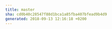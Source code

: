 ```yaml
---
title: master
sha: cd0b40c28547f88d1bca1a85fba407bfead9b4d9
generated: 2018-09-13 12:16:18 +0200
---
```

